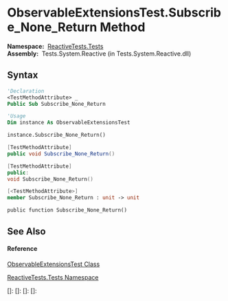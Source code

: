 # ObservableExtensionsTest.Subscribe\_None\_Return Method

**Namespace:**  [ReactiveTests.Tests](ReactiveTests.Tests\ReactiveTests.Tests.md)  
**Assembly:**  Tests.System.Reactive (in Tests.System.Reactive.dll)

## Syntax

```vb
'Declaration
<TestMethodAttribute> _
Public Sub Subscribe_None_Return
```

```vb
'Usage
Dim instance As ObservableExtensionsTest

instance.Subscribe_None_Return()
```

```csharp
[TestMethodAttribute]
public void Subscribe_None_Return()
```

```c++
[TestMethodAttribute]
public:
void Subscribe_None_Return()
```

```fsharp
[<TestMethodAttribute>]
member Subscribe_None_Return : unit -> unit 
```

```jscript
public function Subscribe_None_Return()
```

## See Also

#### Reference

[ObservableExtensionsTest Class](ObservableExtensionsTest\ObservableExtensionsTest.md)

[ReactiveTests.Tests Namespace](ReactiveTests.Tests\ReactiveTests.Tests.md)

[]: 
[]: 
[]: 
[]: 